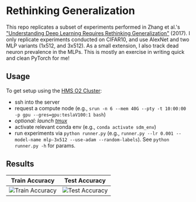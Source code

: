 # Rethinking Generalization

This repo replicates a subset of experiments performed in Zhang et al.'s ["Understanding Deep Learning Requires Rethinking Generalization"](https://arxiv.org/pdf/1611.03530.pdf) (2017). I only replicate experiments conducted on CIFAR10, and use AlexNet and two MLP variants (1x512, and 3x512). As a small extension, I also track dead neuron prevalence in the MLPs. This is mostly an exercise in writing quick and clean PyTorch for me!

## Usage

To get setup using the [HMS O2 Cluster](https://harvardmed.atlassian.net/wiki/spaces/O2/overview?homepageId=1586790623):
* ssh into the server
* request a compute node (e.g., `srun -n 6 --mem 40G --pty -t 10:00:00 -p gpu --gres=gpu:teslaV100:1 bash`)
* *optional: launch [tmux](https://github.com/tmux/tmux/wiki)*
* activate relevant conda env (e.g., `conda activate sdm_env`)
* run experiments via `python runner.py` (e.g., `runner.py --lr 0.001 --model-name mlp-3x512 --use-adam --random-labels`). See `python runner.py -h` for params.

## Results
Train Accuracy             |  Test Accuracy
:-------------------------:|:-------------------------:
![Train Accuracy](https://user-images.githubusercontent.com/55059966/169595546-c22dbc0a-3297-4dc5-a1c9-70163d72f6f4.png) | ![Test Accuracy](https://user-images.githubusercontent.com/55059966/169595583-5fba6027-8bd9-48e3-a143-79ec98828812.png)
